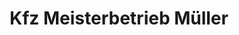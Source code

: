 ---
title: "Kfz Meisterbetrieb Müller"
url: /wutoeschingen/kfz-meisterbetrieb-mueller/
shop: Autowerkstatt
---
